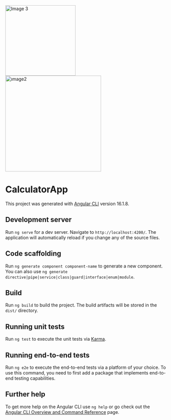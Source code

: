 
 <img src="https://github.com/zeynepcircir/Calculator-App-Angular/assets/81877446/21500757-09f1-4a9c-9a99-fea3c172b0a2" alt="Image 3" width="220">

 <img src="https://github.com/zeynepcircir/Calculator-App-Angular/assets/81877446/bb5b7f81-677b-4992-97b4-a4dedfca1ed5" alt="ımage2" width="300"> 
    
# CalculatorApp

This project was generated with [Angular CLI](https://github.com/angular/angular-cli) version 16.1.8.

## Development server

Run `ng serve` for a dev server. Navigate to `http://localhost:4200/`. The application will automatically reload if you change any of the source files.

## Code scaffolding

Run `ng generate component component-name` to generate a new component. You can also use `ng generate directive|pipe|service|class|guard|interface|enum|module`.

## Build

Run `ng build` to build the project. The build artifacts will be stored in the `dist/` directory.

## Running unit tests

Run `ng test` to execute the unit tests via [Karma](https://karma-runner.github.io).

## Running end-to-end tests

Run `ng e2e` to execute the end-to-end tests via a platform of your choice. To use this command, you need to first add a package that implements end-to-end testing capabilities.

## Further help

To get more help on the Angular CLI use `ng help` or go check out the [Angular CLI Overview and Command Reference](https://angular.io/cli) page.
